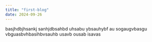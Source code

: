 ```yaml
---
title: "first-blog"
date: 2024-09-26
---
```


basjhdbjhsankj sanhjdbsahbd uhsabu ybsauhybf au sogaugvbasgu vbguasbvhbasihbvsauhb usavb ousab isavas
